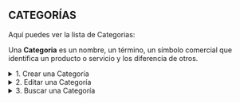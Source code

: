 ## **CATEGORÍAS**

Aquí puedes ver la lista de Categorias:  

Una **Categoria** es un nombre, un término, un símbolo comercial que identifica un producto o servicio y los diferencia de otros.  

<details><summary class="text-primary">1. Crear una Categoría</summary>
        <p>1.1 En la esquina inferior derecha, haz clic en el <b>Boton + Rojo</b></p>
        <p>1.2 Digita el <b>Nombre</b> de la Categoría.</p>
        <p>1.3 Para finalizar haz clic en <b>Guardar</b></p>
</details>

<details><summary class="text-primary">2. Editar una Categoría</summary>
        <p>2.1 Haz clic derecho sobre la Categoría y selecciona la opción <b>Editar</b>.</p>
        <p>2.2 Edita en Nombre de la Categoría.</p>
        <p>2.3 Para Finalizar haz clic en el boton <b>Guardar</b>.</p>
</details>

<details><summary class="text-primary">3. Buscar una Categoría</summary>
        <p>3.1 Haz clic en el icono <b>Buscar</b> (Accesos Directos).</p>
        <p>3.2 Digita el Nombre por el que deseas filtrar las Categorias.</p>
        <p>3.3 Visualiza la información en la lista General de Categorias</b>.</p>
</details>
